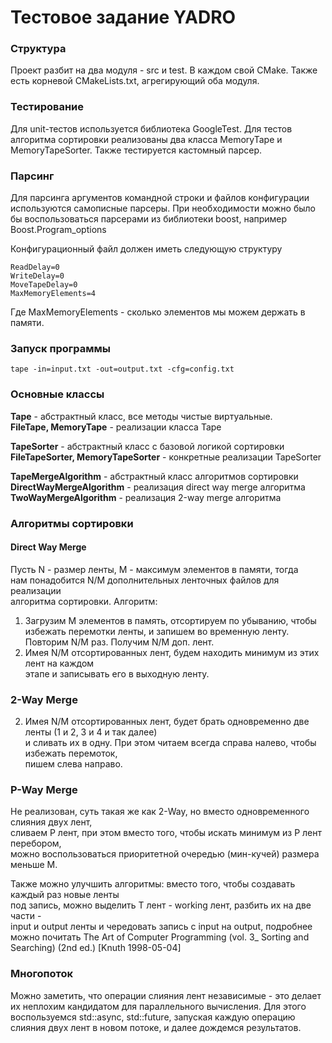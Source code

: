 # Тестовое задание YADRO

### Структура
Проект разбит на два модуля - src и test. В каждом свой CMake. 
Также есть корневой CMakeLists.txt, агрегирующий оба модуля.

### Тестирование
Для unit-тестов используется библиотека GoogleTest. Для тестов алгоритма сортировки 
реализованы два класса MemoryTape и MemoryTapeSorter. Также тестируется кастомный парсер.  


### Парсинг
Для парсинга аргументов командной строки и файлов конфигурации используются самописные
парсеры. При необходимости можно было бы воспользоваться парсерами из библиотеки boost, 
например Boost.Program_options

Конфигурационный файл должен иметь следующую структуру
```
ReadDelay=0
WriteDelay=0
MoveTapeDelay=0
MaxMemoryElements=4
```

Где MaxMemoryElements - сколько элементов мы можем держать в памяти.

### Запуск программы
```
tape -in=input.txt -out=output.txt -cfg=config.txt
```

### Основные классы
**Tape** - абстрактный класс, все методы чистые виртуальные.  
**FileTape, MemoryTape** - реализации класса Tape

**TapeSorter** - абстрактный класс с базовой логикой сортировки  
**FileTapeSorter, MemoryTapeSorter** - конкретные реализации TapeSorter

**TapeMergeAlgorithm** - абстрактный класс алгоритмов сортировки
**DirectWayMergeAlgorithm** - реализация direct way merge алгоритма
**TwoWayMergeAlgorithm** - реализация 2-way merge алгоритма

### Алгоритмы сортировки

#### Direct Way Merge
Пусть N - размер ленты, M - максимум элементов в памяти, тогда  
нам понадобится N/M дополнительных ленточных файлов для реализации  
алгоритма сортировки. Алгоритм:  
1. Загрузим M элементов в память, отсортируем по убыванию, чтобы  
избежать перемотки ленты, и запишем во временную ленту. 
Повторим N/M раз. Получим N/M доп. лент.
2. Имея N/M отсортированных лент, будем находить минимум из этих лент на каждом  
этапе и записывать его в выходную ленту.

### 2-Way Merge
2. Имея N/M отсортированных лент, будет брать одновременно две ленты (1 и 2, 3 и 4 и так далее)  
и сливать их в одну. При этом читаем всегда справа налево, чтобы избежать перемоток,  
пишем слева направо.

### P-Way Merge
Не реализован, суть такая же как 2-Way, но вместо одновременного слияния двух лент,  
сливаем P лент, при этом вместо того, чтобы искать минимум из P лент перебором,  
можно воспользоваться приоритетной очередью (мин-кучей) размера меньше M.

Также можно улучшить алгоритмы: вместо того, чтобы создавать каждый раз новые ленты  
под запись, можно выделить T лент - working лент, разбить их на две части -  
input и output ленты и чередовать запись с input на output, подробнее  
можно почитать The Art of Computer Programming (vol. 3_ Sorting and Searching) (2nd ed.) [Knuth 1998-05-04]


### Многопоток
Можно заметить, что операции слияния лент независимые - это делает 
их неплохим кандидатом для параллельного вычисления. Для этого 
воспользуемся std::async, std::future, запуская каждую операцию 
слияния двух лент в новом потоке, и далее дождемся результатов.


